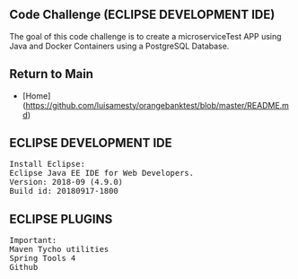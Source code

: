 ## Code Challenge (ECLIPSE DEVELOPMENT IDE)
The goal of this code challenge is to create a microserviceTest APP using Java and Docker Containers using a PostgreSQL Database.
## Return to Main
- [Home] (https://github.com/luisamesty/orangebanktest/blob/master/README.md)
## ECLIPSE DEVELOPMENT IDE
<pre>
Install Eclipse:
Eclipse Java EE IDE for Web Developers.
Version: 2018-09 (4.9.0)
Build id: 20180917-1800
</pre>
## ECLIPSE PLUGINS
<pre>
Important:
Maven Tycho utilities
Spring Tools 4
Github
</pre>
